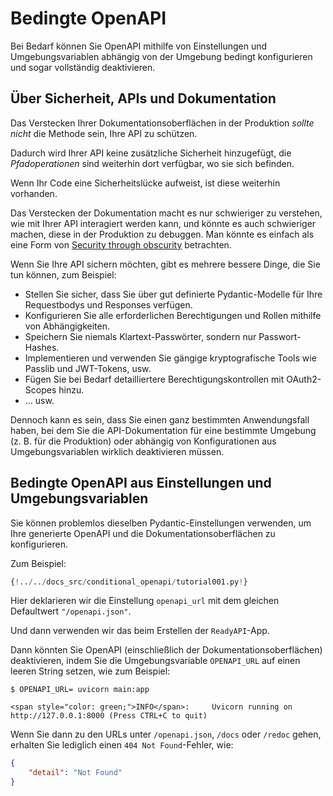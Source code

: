 # Bedingte OpenAPI

Bei Bedarf können Sie OpenAPI mithilfe von Einstellungen und Umgebungsvariablen abhängig von der Umgebung bedingt konfigurieren und sogar vollständig deaktivieren.

## Über Sicherheit, APIs und Dokumentation

Das Verstecken Ihrer Dokumentationsoberflächen in der Produktion *sollte nicht* die Methode sein, Ihre API zu schützen.

Dadurch wird Ihrer API keine zusätzliche Sicherheit hinzugefügt, die *Pfadoperationen* sind weiterhin dort verfügbar, wo sie sich befinden.

Wenn Ihr Code eine Sicherheitslücke aufweist, ist diese weiterhin vorhanden.

Das Verstecken der Dokumentation macht es nur schwieriger zu verstehen, wie mit Ihrer API interagiert werden kann, und könnte es auch schwieriger machen, diese in der Produktion zu debuggen. Man könnte es einfach als eine Form von <a href="https://de.wikipedia.org/wiki/Security_through_obscurity" class="external-link" target="_blank">Security through obscurity</a> betrachten.

Wenn Sie Ihre API sichern möchten, gibt es mehrere bessere Dinge, die Sie tun können, zum Beispiel:

* Stellen Sie sicher, dass Sie über gut definierte Pydantic-Modelle für Ihre Requestbodys und Responses verfügen.
* Konfigurieren Sie alle erforderlichen Berechtigungen und Rollen mithilfe von Abhängigkeiten.
* Speichern Sie niemals Klartext-Passwörter, sondern nur Passwort-Hashes.
* Implementieren und verwenden Sie gängige kryptografische Tools wie Passlib und JWT-Tokens, usw.
* Fügen Sie bei Bedarf detailliertere Berechtigungskontrollen mit OAuth2-Scopes hinzu.
* ... usw.

Dennoch kann es sein, dass Sie einen ganz bestimmten Anwendungsfall haben, bei dem Sie die API-Dokumentation für eine bestimmte Umgebung (z. B. für die Produktion) oder abhängig von Konfigurationen aus Umgebungsvariablen wirklich deaktivieren müssen.

## Bedingte OpenAPI aus Einstellungen und Umgebungsvariablen

Sie können problemlos dieselben Pydantic-Einstellungen verwenden, um Ihre generierte OpenAPI und die Dokumentationsoberflächen zu konfigurieren.

Zum Beispiel:

```Python hl_lines="6  11"
{!../../docs_src/conditional_openapi/tutorial001.py!}
```

Hier deklarieren wir die Einstellung `openapi_url` mit dem gleichen Defaultwert `"/openapi.json"`.

Und dann verwenden wir das beim Erstellen der `ReadyAPI`-App.

Dann könnten Sie OpenAPI (einschließlich der Dokumentationsoberflächen) deaktivieren, indem Sie die Umgebungsvariable `OPENAPI_URL` auf einen leeren String setzen, wie zum Beispiel:

<div class="termy">

```console
$ OPENAPI_URL= uvicorn main:app

<span style="color: green;">INFO</span>:     Uvicorn running on http://127.0.0.1:8000 (Press CTRL+C to quit)
```

</div>

Wenn Sie dann zu den URLs unter `/openapi.json`, `/docs` oder `/redoc` gehen, erhalten Sie lediglich einen `404 Not Found`-Fehler, wie:

```JSON
{
    "detail": "Not Found"
}
```
